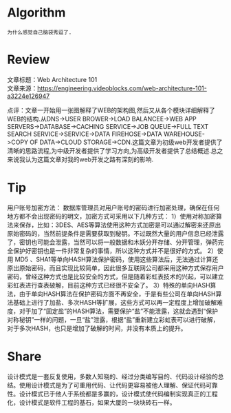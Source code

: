 # Algorithm


```
为什么感觉自己脑袋秀逗了.
```

# Review

文章标题：Web Architecture 101<br>
文章来源：https://engineering.videoblocks.com/web-architecture-101-a3224e126947<br>

点评：文章一开始用一张图解释了WEB的架构图,然后又从各个模块详细解释了WEB的结构.从DNS->USER BROWER->LOAD BALANCEE->WEB APP SERVERS->DATABASE->CACHING SERVICE->JOB QUEUE->FULL TEXT SEARCH SERVICE->SERVICE->DATA FIREHOSE->DATA WAREHOUSE->COPY OF DATA->CLOUD STORAGE->CDN.这篇文章为初级web开发者提供了清晰的思路流程,为中级开发者提供了学习方向,为高级开发者提供了总结概述.总之来说我认为这篇文章对我的web开发之路有深刻的影响.<br>

# Tip
用户账号加密方法：
数据库管理员对用户账号的密码进行加密处理，确保在任何地方都不会出现密码的明文，加密方式可采用以下几种方式：
1）使用对称加密算法来保存，比如：3DES、AES等算法使用这种方式加密是可以通过解密来还原出原始密码的，当然前提条件是需要获取到秘钥。不过既然大量的用户信息已经泄露了，密钥也可能会泄露，当然可以将一般数据和木妖分开存储、分开管理，弹药完全保护好密钥也是一件非常复杂的事情，所以这种方式并不是很好的方式。
2）使用 MD5 、SHA1等单向HASH算法保护密码，使用这些算法后，无法通过计算还原出原始密码，而且实现比较简单，因此很多互联网公司都采用这种方式保存用户密码，曾经这种方式也是比较安全的方式，但是随着彩虹表技术的兴起，可以建立彩虹表进行查表破解，目前这种方式已经很不安全了。
3）特殊的单向HASH算法，由于单向HASH算法在保护密码方面不再安全，于是有些公司在单向HASH算法基础上进行了加盐、多次HASH等扩展，这些方式可以再一定程度上增加破解难度，对于加了“固定盐”的HASH算法，需要保护“盐”不能泄露，这就会遇到“保护对称秘钥”一样的问题，一旦“盐”泄露，根据“盐”重新建立彩虹表可以进行破解，对于多次HASH，也只是增加了破解的时间，并没有本质上的提升。
# Share
设计模式是一套反复使用，多数人知晓的、经过分类编写目的、代码设计经验的总结。使用设计模式是为了可重用代码、让代码更容易被他人理解、保证代码可靠性。设计模式已于他人于系统都是多赢的，设计模式使代码编制实现真正的工程化，设计模式是软件工程的基石，如果大厦的一块块砖石一样。
